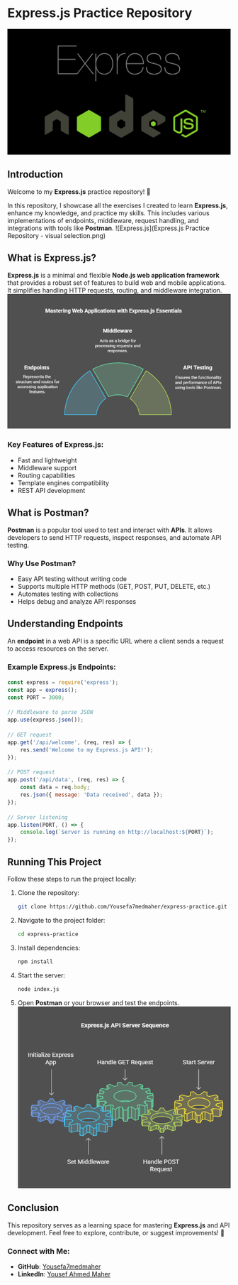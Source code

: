 # Express.js Practice Repository

![Express.js](express.png)
 
## Introduction
Welcome to my **Express.js** practice repository! 🚀

In this repository, I showcase all the exercises I created to learn **Express.js**, enhance my knowledge, and practice my skills. This includes various implementations of endpoints, middleware, request handling, and integrations with tools like **Postman**.
![Express.js](Express.js Practice Repository - visual selection.png)

## What is Express.js?
**Express.js** is a minimal and flexible **Node.js web application framework** that provides a robust set of features to build web and mobile applications. It simplifies handling HTTP requests, routing, and middleware integration.
![Express.js](img2.png)
### Key Features of Express.js:
- Fast and lightweight
- Middleware support
- Routing capabilities
- Template engines compatibility
- REST API development

## What is Postman?
**Postman** is a popular tool used to test and interact with **APIs**. It allows developers to send HTTP requests, inspect responses, and automate API testing.

### Why Use Postman?
- Easy API testing without writing code
- Supports multiple HTTP methods (GET, POST, PUT, DELETE, etc.)
- Automates testing with collections
- Helps debug and analyze API responses

## Understanding Endpoints
An **endpoint** in a web API is a specific URL where a client sends a request to access resources on the server.

### Example Express.js Endpoints:
```javascript
const express = require('express');
const app = express();
const PORT = 3000;

// Middleware to parse JSON
app.use(express.json());

// GET request
app.get('/api/welcome', (req, res) => {
    res.send('Welcome to my Express.js API!');
});

// POST request
app.post('/api/data', (req, res) => {
    const data = req.body;
    res.json({ message: 'Data received', data });
});

// Server listening
app.listen(PORT, () => {
    console.log(`Server is running on http://localhost:${PORT}`);
});
```

## Running This Project
Follow these steps to run the project locally:

1. Clone the repository:
   ```sh
   git clone https://github.com/Yousefa7medmaher/express-practice.git
   ```
2. Navigate to the project folder:
   ```sh
   cd express-practice
   ```
3. Install dependencies:
   ```sh
   npm install
   ```
4. Start the server:
   ```sh
   node index.js
   ```
5. Open **Postman** or your browser and test the endpoints.
![Express.js](img1.png)
## Conclusion
This repository serves as a learning space for mastering **Express.js** and API development. Feel free to explore, contribute, or suggest improvements! 🚀

### Connect with Me:
- **GitHub**: [Yousefa7medmaher](https://github.com/Yousefa7medmaher)
- **LinkedIn**: [Yousef Ahmed Maher](https://www.linkedin.com/in/yousef-ahmed-maher-272275279/)

